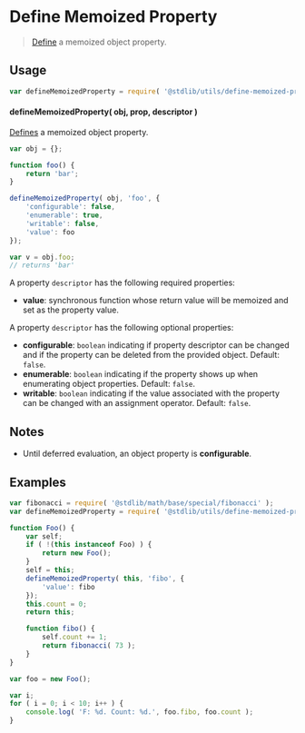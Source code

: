 <!--

@license Apache-2.0

Copyright (c) 2019 The Stdlib Authors.

Licensed under the Apache License, Version 2.0 (the "License");
you may not use this file except in compliance with the License.
You may obtain a copy of the License at

   http://www.apache.org/licenses/LICENSE-2.0

Unless required by applicable law or agreed to in writing, software
distributed under the License is distributed on an "AS IS" BASIS,
WITHOUT WARRANTIES OR CONDITIONS OF ANY KIND, either express or implied.
See the License for the specific language governing permissions and
limitations under the License.

-->

# Define Memoized Property

> [Define][mdn-define-property] a memoized object property.

<section class="usage">

## Usage

```javascript
var defineMemoizedProperty = require( '@stdlib/utils/define-memoized-property' );
```

#### defineMemoizedProperty( obj, prop, descriptor )

[Defines][mdn-define-property] a memoized object property.

```javascript
var obj = {};

function foo() {
    return 'bar';
}

defineMemoizedProperty( obj, 'foo', {
    'configurable': false,
    'enumerable': true,
    'writable': false,
    'value': foo
});

var v = obj.foo;
// returns 'bar'
```

A property `descriptor` has the following required properties:

-   **value**: synchronous function whose return value will be memoized and set as the property value.

A property `descriptor` has the following optional properties:

-   **configurable**: `boolean` indicating if property descriptor can be changed and if the property can be deleted from the provided object. Default: `false`.
-   **enumerable**: `boolean` indicating if the property shows up when enumerating object properties. Default: `false`.
-   **writable**: `boolean` indicating if the value associated with the property can be changed with an assignment operator. Default: `false`.

</section>

<!-- /.usage -->

<section class="notes">

## Notes

-   Until deferred evaluation, an object property is **configurable**.

</section>

<!-- /.notes -->

<section class="examples">

## Examples

<!-- eslint no-undef: "error" -->

```javascript
var fibonacci = require( '@stdlib/math/base/special/fibonacci' );
var defineMemoizedProperty = require( '@stdlib/utils/define-memoized-property' );

function Foo() {
    var self;
    if ( !(this instanceof Foo) ) {
        return new Foo();
    }
    self = this;
    defineMemoizedProperty( this, 'fibo', {
        'value': fibo
    });
    this.count = 0;
    return this;

    function fibo() {
        self.count += 1;
        return fibonacci( 73 );
    }
}

var foo = new Foo();

var i;
for ( i = 0; i < 10; i++ ) {
    console.log( 'F: %d. Count: %d.', foo.fibo, foo.count );
}
```

</section>

<!-- /.examples -->

<section class="links">

[mdn-define-property]: https://developer.mozilla.org/en-US/docs/Web/JavaScript/Reference/Global_Objects/Object/defineProperty

</section>

<!-- /.links -->
